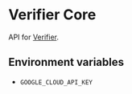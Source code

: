 # Verifier Core

API for [Verifier](https://verifier.mx).

## Environment variables

* `GOOGLE_CLOUD_API_KEY`
